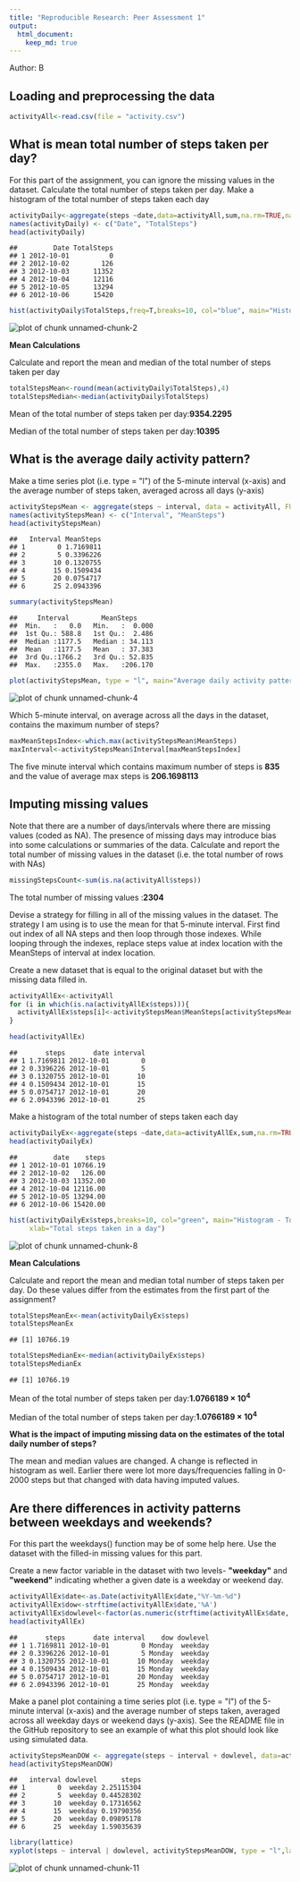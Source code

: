 ```yaml
---
title: "Reproducible Research: Peer Assessment 1"
output: 
  html_document:
    keep_md: true
---
```

Author: B


## Loading and preprocessing the data


```r
activityAll<-read.csv(file = "activity.csv")
```

## What is mean total number of steps taken per day?
For this part of the assignment, you can ignore the missing values in the dataset.
Calculate the total number of steps taken per day.
Make a histogram of the total number of steps taken each day



```r
activityDaily<-aggregate(steps ~date,data=activityAll,sum,na.rm=TRUE,na.action=na.pass)
names(activityDaily) <- c("Date", "TotalSteps")
head(activityDaily)
```

```
##         Date TotalSteps
## 1 2012-10-01          0
## 2 2012-10-02        126
## 3 2012-10-03      11352
## 4 2012-10-04      12116
## 5 2012-10-05      13294
## 6 2012-10-06      15420
```

```r
hist(activityDaily$TotalSteps,freq=T,breaks=10, col="blue", main="Histogram - Total number of steps taken per day", xlab="Total steps taken in a day")  
```

![plot of chunk unnamed-chunk-2](figure/unnamed-chunk-2-1.png) 

**Mean Calculations**

Calculate and report the mean and median of the total number of steps taken per day


```r
totalStepsMean<-round(mean(activityDaily$TotalSteps),4)
totalStepsMedian<-median(activityDaily$TotalSteps)
```

Mean of the total number of steps taken per day:**9354.2295**

Median of the total number of steps taken per day:**10395**

## What is the average daily activity pattern?
Make a time series plot (i.e. type = "l") of the 5-minute interval (x-axis) and the average number of steps taken, averaged across all days (y-axis)

```r
activityStepsMean <- aggregate(steps ~ interval, data = activityAll, FUN=mean, na.rm=TRUE,na.action=na.pass)
names(activityStepsMean) <- c("Interval", "MeanSteps")
head(activityStepsMean)
```

```
##   Interval MeanSteps
## 1        0 1.7169811
## 2        5 0.3396226
## 3       10 0.1320755
## 4       15 0.1509434
## 5       20 0.0754717
## 6       25 2.0943396
```

```r
summary(activityStepsMean)
```

```
##     Interval        MeanSteps      
##  Min.   :   0.0   Min.   :  0.000  
##  1st Qu.: 588.8   1st Qu.:  2.486  
##  Median :1177.5   Median : 34.113  
##  Mean   :1177.5   Mean   : 37.383  
##  3rd Qu.:1766.2   3rd Qu.: 52.835  
##  Max.   :2355.0   Max.   :206.170
```

```r
plot(activityStepsMean, type = "l", main="Average daily activity pattern",xlab="5 Min interval", ylab="Average steps")
```

![plot of chunk unnamed-chunk-4](figure/unnamed-chunk-4-1.png) 

Which 5-minute interval, on average across all the days in the dataset, contains the maximum number of steps?

```r
maxMeanStepsIndex<-which.max(activityStepsMean$MeanSteps)
maxInterval<-activityStepsMean$Interval[maxMeanStepsIndex]
```
The five minute interval which contains maximum number of steps is **835** and the value of average max steps is **206.1698113**

## Imputing missing values
Note that there are a number of days/intervals where there are missing values (coded as NA). 
The presence of missing days may introduce bias into some calculations or summaries of the data.
Calculate and report the total number of missing values in the dataset (i.e. the total number of rows with NAs)

```r
missingStepsCount<-sum(is.na(activityAll$steps))
```
The total number of missing values :**2304**

Devise a strategy for filling in all of the missing values in the dataset. 
The strategy I am using is to use the mean for that 5-minute interval. First find out index of all NA steps and then loop through those indexes. While looping through the indexes, replace steps value at index location with the MeanSteps of interval at index location.

Create a new dataset that is equal to the original dataset but with the missing data filled in.

```r
activityAllEx<-activityAll
for (i in which(is.na(activityAllEx$steps))){
  activityAllEx$steps[i]<-activityStepsMean$MeanSteps[activityStepsMean$Interval==activityAllEx$interval[i]]
}

head(activityAllEx)
```

```
##       steps       date interval
## 1 1.7169811 2012-10-01        0
## 2 0.3396226 2012-10-01        5
## 3 0.1320755 2012-10-01       10
## 4 0.1509434 2012-10-01       15
## 5 0.0754717 2012-10-01       20
## 6 2.0943396 2012-10-01       25
```

Make a histogram of the total number of steps taken each day 

```r
activityDailyEx<-aggregate(steps ~date,data=activityAllEx,sum,na.rm=TRUE,na.action=na.pass)
head(activityDailyEx)
```

```
##         date    steps
## 1 2012-10-01 10766.19
## 2 2012-10-02   126.00
## 3 2012-10-03 11352.00
## 4 2012-10-04 12116.00
## 5 2012-10-05 13294.00
## 6 2012-10-06 15420.00
```

```r
hist(activityDailyEx$steps,breaks=10, col="green", main="Histogram - Total number of steps taken per day", 
     xlab="Total steps taken in a day")  
```

![plot of chunk unnamed-chunk-8](figure/unnamed-chunk-8-1.png) 

**Mean Calculations**

Calculate and report the mean and median total number of steps taken per day. Do these values differ from the estimates from the first part of the assignment? 


```r
totalStepsMeanEx<-mean(activityDailyEx$steps)
totalStepsMeanEx
```

```
## [1] 10766.19
```

```r
totalStepsMedianEx<-median(activityDailyEx$steps)
totalStepsMedianEx
```

```
## [1] 10766.19
```

Mean of the total number of steps taken per day:**1.0766189 &times; 10<sup>4</sup>**

Median of the total number of steps taken per day:**1.0766189 &times; 10<sup>4</sup>**

**What is the impact of imputing missing data on the estimates of the total daily number of steps?**

The mean and median values are changed. A change is reflected in histogram as well. Earlier there were lot more days/frequencies falling in 0-2000 steps but that changed with data having imputed values.

## Are there differences in activity patterns between weekdays and weekends?
For this part the weekdays() function may be of some help here. Use the dataset with the filled-in missing values for this part.

Create a new factor variable in the dataset with two levels- **"weekday"** and **"weekend"** indicating whether a given date is a weekday or weekend day.

```r
activityAllEx$date<-as.Date(activityAllEx$date,"%Y-%m-%d")
activityAllEx$dow<-strftime(activityAllEx$date,'%A')
activityAllEx$dowlevel<-factor(as.numeric(strftime(activityAllEx$date,'%u')>5),labels=c("weekday","weekend"))
head(activityAllEx)
```

```
##       steps       date interval    dow dowlevel
## 1 1.7169811 2012-10-01        0 Monday  weekday
## 2 0.3396226 2012-10-01        5 Monday  weekday
## 3 0.1320755 2012-10-01       10 Monday  weekday
## 4 0.1509434 2012-10-01       15 Monday  weekday
## 5 0.0754717 2012-10-01       20 Monday  weekday
## 6 2.0943396 2012-10-01       25 Monday  weekday
```
Make a panel plot containing a time series plot (i.e. type = "l") of the 5-minute interval (x-axis) and the average number of steps taken, averaged across all weekday days or weekend days (y-axis). See the README file in the GitHub repository to see an example of what this plot should look like using simulated data.

```r
activityStepsMeanDOW <- aggregate(steps ~ interval + dowlevel, data=activityAllEx, FUN=mean)
head(activityStepsMeanDOW)
```

```
##   interval dowlevel      steps
## 1        0  weekday 2.25115304
## 2        5  weekday 0.44528302
## 3       10  weekday 0.17316562
## 4       15  weekday 0.19790356
## 5       20  weekday 0.09895178
## 6       25  weekday 1.59035639
```

```r
library(lattice)
xyplot(steps ~ interval | dowlevel, activityStepsMeanDOW, type = "l",layout = c(1, 2),xlab="5 Min iterval",ylab="Average Steps")
```

![plot of chunk unnamed-chunk-11](figure/unnamed-chunk-11-1.png) 
